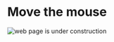 # Move the mouse

![web page is under construction](https://docimages.blob.core.chinacloudapi.cn/images/commingsoon20210514.jpg)

